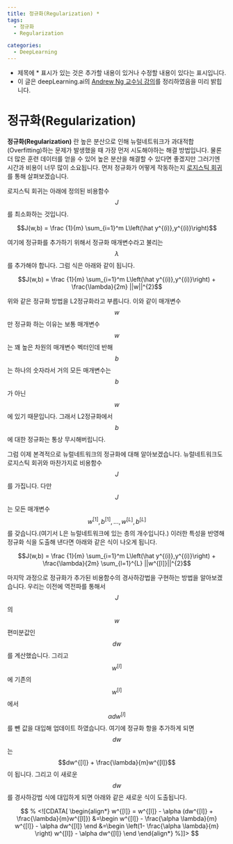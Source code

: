 ```yaml
---
title: 정규화(Regularization) *
tags:
  - 정규화
  - Regularization

categories:
  - DeepLearning
---
```


- 제목에 * 표시가 있는 것은 추가할 내용이 있거나 수정할 내용이 있다는 표시입니다.
- 이 글은 deepLearning.ai의 <a href="https://www.deeplearning.ai/">Andrew Ng 교수님 강의</a>를 정리하였음을 미리 밝힙니다.

# 정규화(Regularization)

**정규화(Regularization)** 란 높은 분산으로 인해 뉴럴네트워크가 과대적합(Overfitting)하는 문제가 발생했을 때 가장 먼저 시도해야하는 해결 방법입니다. 물론 더 많은 훈련 데이터를 얻을 수 있어 높은 분산을 해결할 수 있다면 좋겠지만 그러기엔 시간과 비용이 너무 많이 소요됩니다. 먼저 정규화가 어떻게 작동하는지 <a href="https://hansololee.github.io/machinelearning/logistic_regression/">로지스틱 회귀</a>를 통해 살펴보겠습니다.

로지스틱 회귀는 아래에 정의된 비용함수 $$J$$를 최소화하는 것입니다.

$$J(w,b) = \frac {1}{m} \sum_{i=1}^m L\left(\hat y^{(i)},y^{(i)}\right)$$

여기에 정규화를 추가하기 위해서 정규화 매개변수라고 불리는 $$\lambda$$를 추가해야 합니다. 그럼 식은 아래와 같이 됩니다.

$$J(w,b) = \frac {1}{m} \sum_{i=1}^m L\left(\hat y^{(i)},y^{(i)}\right) + \frac{\lambda}{2m} ||w||^{2}$$

위와 같은 정규화 방법을 L2정규화라고 부릅니다. 이와 같이 매개변수 $$w$$만 정규화 하는 이유는 보통 매개변수 $$w$$는 꽤 높은 차원의 매개변수 벡터인데 반해 $$b$$는 하나의 숫자라서 거의 모든 매개변수는 $$b$$가 아닌 $$w$$에 있기 때문입니다. 그래서 L2정규화에서 $$b$$에 대한 정규화는 통상 무시해버립니다.

그럼 이제 본격적으로 뉴럴네트워크의 정규화에 대해 알아보겠습니다. 뉴럴네트워크도 로지스틱 회귀와 마찬가지로 비용함수 $$J$$를 가집니다. 다만 $$J$$는 모든 매개변수 $$w^{[1]},b^{[1]},...,w^{[L]},b^{[L]}$$를 갖습니다.(여기서 L은 뉴럴네트워크에 있는 층의 개수입니다.) 이러한 특성을 반영해 정규화 식을 도출해 낸다면 아래와 같은 식이 나오게 됩니다.

$$J(w,b) = \frac {1}{m} \sum_{i=1}^m L\left(\hat y^{(i)},y^{(i)}\right) + \frac{\lambda}{2m} \sum_{l=1}^{L} ||w^{[l]}||^{2}$$

마지막 과정으로 정규화가 추가된 비용함수의 경사하강법을 구현하는 방법을 알아보겠습니다. 우리는 이전에 역전파를 통해서 $$J$$의 $$w$$편미분값인 $$dw$$를 계산했습니다. 그리고 $$w^{[l]}$$에 기존의 $$w^{[l]}$$에서 $$\alpha dw^{[l]}$$를 뺀 값을 대입해 업데이트 하였습니다. 여기에 정규화 항을 추가하게 되면 $$dw$$는 $$dw^{[l]} + \frac{\lambda}{m}w^{[l]}$$ 이 됩니다. 그리고 이 새로운 $$dw$$를 경사하강법 식에 대입하게 되면 아래와 같은 새로운 식이 도출됩니다.

$$
% <![CDATA[
\begin{align*}
w^{[l]} = w^{[l]} - \alpha (dw^{[l]} + \frac{\lambda}{m}w^{[l]})
&=\begin w^{[l]} - \frac{\alpha \lambda}{m} w^{[l]} - \alpha dw^{[l]}
\end
&=\begin
\left(1- \frac{\alpha \lambda}{m} \right) w^{[l]} - \alpha dw^{[l]}
\end
\end{align*} %]]>
$$
